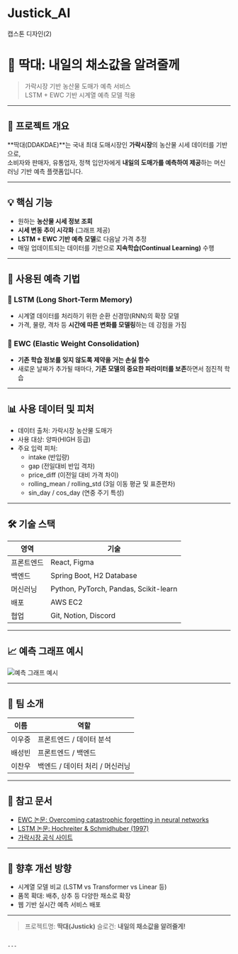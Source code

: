# Justick_AI
캡스톤 디자인(2)

# 🥬 딱대: 내일의 채소값을 알려줄께

> 가락시장 기반 농산물 도매가 예측 서비스  
> LSTM + EWC 기반 시계열 예측 모델 적용

---

## 📌 프로젝트 개요

**딱대(DDAKDAE)**는 국내 최대 도매시장인 **가락시장**의 농산물 시세 데이터를 기반으로,  
소비자와 판매자, 유통업자, 정책 입안자에게 **내일의 도매가를 예측하여 제공**하는 머신러닝 기반 예측 플랫폼입니다.

---

## 💡 핵심 기능

- 원하는 **농산물 시세 정보 조회**
- **시세 변동 추이 시각화** (그래프 제공)
- **LSTM + EWC 기반 예측 모델**로 다음날 가격 추정
- 매일 업데이트되는 데이터를 기반으로 **지속학습(Continual Learning)** 수행

---

## 🧠 사용된 예측 기법

### 🔁 LSTM (Long Short-Term Memory)

- 시계열 데이터를 처리하기 위한 순환 신경망(RNN)의 확장 모델
- 가격, 물량, 격차 등 **시간에 따른 변화를 모델링**하는 데 강점을 가짐

### 🧠 EWC (Elastic Weight Consolidation)

- **기존 학습 정보를 잊지 않도록 제약을 거는 손실 함수**
- 새로운 날짜가 추가될 때마다, **기존 모델의 중요한 파라미터를 보존**하면서 점진적 학습

---

## 📊 사용 데이터 및 피처

- 데이터 출처: 가락시장 농산물 도매가
- 사용 대상: 양파(HIGH 등급)
- 주요 입력 피처:
  - intake (반입량)
  - gap (전일대비 반입 격차)
  - price_diff (이전일 대비 가격 차이)
  - rolling_mean / rolling_std (3일 이동 평균 및 표준편차)
  - sin_day / cos_day (연중 주기 특성)

---

## 🛠 기술 스택

| 영역 | 기술 |
|------|------|
| 프론트엔드 | React, Figma |
| 백엔드 | Spring Boot, H2 Database |
| 머신러닝 | Python, PyTorch, Pandas, Scikit-learn |
| 배포 | AWS EC2 |
| 협업 | Git, Notion, Discord |

---



## 📈 예측 그래프 예시

![예측 그래프 예시](./assets/lstm_ewc_prediction.png)

---

## 🙋 팀 소개

| 이름  | 역할                  |
| --- | ------------------- |
| 이우중 | 프론트엔드 / 데이터 분석      |
| 배성빈 | 프론트엔드 / 백엔드         |
| 이찬우 | 백엔드 / 데이터 처리 / 머신러닝 |

---

## 📎 참고 문서

* [EWC 논문: Overcoming catastrophic forgetting in neural networks](https://arxiv.org/abs/1612.00796)
* [LSTM 논문: Hochreiter & Schmidhuber (1997)](https://www.bioinf.jku.at/publications/older/2604.pdf)
* [가락시장 공식 사이트](http://www.garak.co.kr/)

---

## 📌 향후 개선 방향

* 시계열 모델 비교 (LSTM vs Transformer vs Linear 등)
* 품목 확대: 배추, 상추 등 다양한 채소로 확장
* 웹 기반 실시간 예측 서비스 배포

---

> 프로젝트명: **딱대(Justick)**
> 슬로건: **내일의 채소값을 알려줄게!**

```

---
